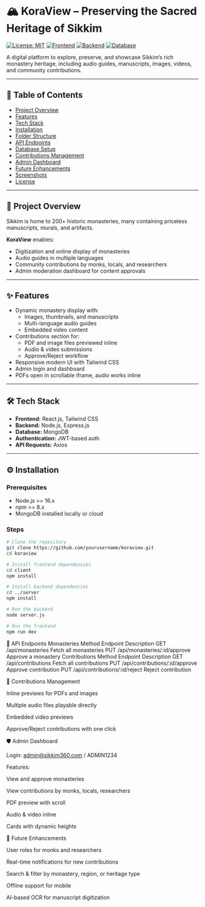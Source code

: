 # 🏔️ KoraView – Preserving the Sacred Heritage of Sikkim

[![License: MIT](https://img.shields.io/badge/License-MIT-yellow.svg)](LICENSE)
[![Frontend](https://img.shields.io/badge/React-17.0.2-blue)](https://reactjs.org/)
[![Backend](https://img.shields.io/badge/Node.js-18-green)](https://nodejs.org/)
[![Database](https://img.shields.io/badge/MongoDB-5.0.15-brightgreen)](https://www.mongodb.com/)

A digital platform to explore, preserve, and showcase Sikkim’s rich monastery heritage, including audio guides, manuscripts, images, videos, and community contributions.

---

## 🌟 Table of Contents

- [Project Overview](#project-overview)  
- [Features](#features)  
- [Tech Stack](#tech-stack)  
- [Installation](#installation)  
- [Folder Structure](#folder-structure)  
- [API Endpoints](#api-endpoints)  
- [Database Setup](#database-setup)  
- [Contributions Management](#contributions-management)  
- [Admin Dashboard](#admin-dashboard)  
- [Future Enhancements](#future-enhancements)  
- [Screenshots](#screenshots)  
- [License](#license)  

---

## 🔹 Project Overview

Sikkim is home to 200+ historic monasteries, many containing priceless manuscripts, murals, and artifacts.  

**KoraView** enables:  
- Digitization and online display of monasteries  
- Audio guides in multiple languages  
- Community contributions by monks, locals, and researchers  
- Admin moderation dashboard for content approvals  

---

## ✨ Features

- Dynamic monastery display with:
  - Images, thumbnails, and manuscripts  
  - Multi-language audio guides  
  - Embedded video content  
- Contributions section for:
  - PDF and image files previewed inline  
  - Audio & video submissions  
  - Approve/Reject workflow  
- Responsive modern UI with Tailwind CSS  
- Admin login and dashboard  
- PDFs open in scrollable iframe, audio works inline  

---

## 🛠️ Tech Stack

- **Frontend:** React.js, Tailwind CSS  
- **Backend:** Node.js, Express.js  
- **Database:** MongoDB  
- **Authentication:** JWT-based auth  
- **API Requests:** Axios  

---

## ⚙️ Installation

### Prerequisites

- Node.js >= 16.x  
- npm >= 8.x  
- MongoDB installed locally or cloud  

### Steps

```bash
# Clone the repository
git clone https://github.com/yourusername/koraview.git
cd koraview

# Install frontend dependencies
cd client
npm install

# Install backend dependencies
cd ../server
npm install

# Run the backend
node server.js

# Run the frontend
npm run dev
```

🔗 API Endpoints
Monasteries
Method	Endpoint	Description
GET	/api/monasteries	Fetch all monasteries
PUT	/api/monasteries/:id/approve	Approve a monastery
Contributions
Method	Endpoint	Description
GET	/api/contributions	Fetch all contributions
PUT	/api/contributions/:id/approve	Approve contribution
PUT	/api/contributions/:id/reject	Reject contribution

👥 Contributions Management

Inline previews for PDFs and images

Multiple audio files playable directly

Embedded video previews

Approve/Reject contributions with one click

🛡️ Admin Dashboard

Login: admin@sikkim360.com / ADMIN1234

Features:

View and approve monasteries

View contributions by monks, locals, researchers

PDF preview with scroll

Audio & video inline

Cards with dynamic heights

🌱 Future Enhancements

User roles for monks and researchers

Real-time notifications for new contributions

Search & filter by monastery, region, or heritage type

Offline support for mobile

AI-based OCR for manuscript digitization
